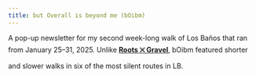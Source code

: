 ```yaml
---
title: but Overall is beyond me (bOibm)
---
```

A pop-up newsletter for my second week-long walk of Los Baños that ran from January 25–31, 2025. Unlike **[Roots ྾ Gravel](rxg1)**, bOibm featured shorter and slower walks in six of the most silent routes in LB.